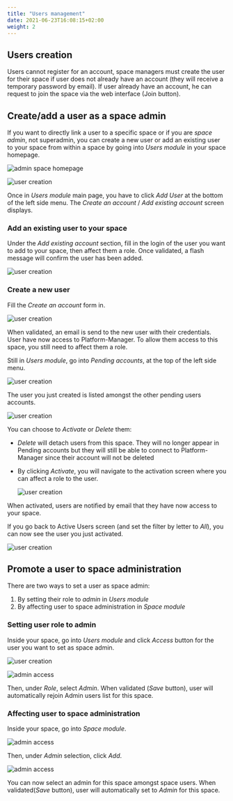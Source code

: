 ```yaml
---
title: "Users management"
date: 2021-06-23T16:08:15+02:00
weight: 2
---
```


## Users creation

Users cannot register for an account, space managers must create the user for
their space if user does not already have an account
(they will receive a temporary password by email).
If user already have an account, he can request to join the space via the web
interface (Join button).

## Create/add a user as a space admin

If you want to directly link a user to a specific space or if you are *space admin*, not superadmin, you can create a new user or add an existing user to your space from within a space by going into *Users module* in your space homepage.

![admin space homepage](../../install_12.png)

![user creation](../../create_user_5.png)

Once in *Users module* main page, you have to click *Add User* at the bottom of the left side menu.
The *Create an account* / *Add existing account* screen displays.

### Add an existing user to your space

Under the *Add existing account* section, fill in the login of the user you want to add to your space, then affect them a role.
Once validated, a flash message will confirm the user has been added.

![user creation](../../create_user_10.png)

### Create a new user

Fill the *Create an account* form in.

![user creation](../../create_user_6.png)

When validated, an email is send to the new user with their credentials. User have now access to Platform-Manager.
To allow them access to this space, you still need to affect them a role.

Still in *Users module*, go into *Pending accounts*, at the top of the left side menu.

![user creation](../../create_user_5.png)

The user you just created is listed amongst the other pending users accounts.

![user creation](../../create_user_7.png)

You can choose to *Activate* or *Delete* them:

* *Delete* will detach users from this space. They will no longer appear in Pending accounts but they will still be able to connect to Platform-Manager since their account will not be deleted
* By clicking *Activate*, you will navigate to the activation screen where you can affect a role to the user.

    ![user creation](../../create_user_8.png)

When activated, users are notified by email that they have now access to your space.

If you go back to Active Users screen (and set the filter by letter to *All*), you can now see the user you just activated.

![user creation](../../create_user_9.png)

## Promote a user to space administration

There are two ways to set a user as space admin:

1. By setting their role to *admin* in *Users module*
2. By affecting user to space administration in *Space module*

### Setting user role to admin

Inside your space, go into *Users module* and click *Access* button for the user you want to set as space admin.

![user creation](../../create_user_9.png)

![admin access](../../give_admin_access_1.png)

Then, under *Role*, select *Admin*.
When validated (*Save* button), user will automatically rejoin Admin users list for this space.

### Affecting user to space administration

Inside your space, go into *Space module*.

![admin access](../../give_admin_access_2.png)

Then, under *Admin* selection, click *Add*.

![admin access](../../give_admin_access_3.png)

You can now select an admin for this space amongst space users.
When validated(*Save* button), user will automatically set to *Admin* for this space.
